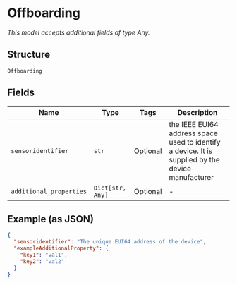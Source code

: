 
# Offboarding

*This model accepts additional fields of type Any.*

## Structure

`Offboarding`

## Fields

| Name | Type | Tags | Description |
|  --- | --- | --- | --- |
| `sensoridentifier` | `str` | Optional | the IEEE EUI64 address space used to identify a device. It is supplied by the device manufacturer |
| `additional_properties` | `Dict[str, Any]` | Optional | - |

## Example (as JSON)

```json
{
  "sensoridentifier": "The unique EUI64 address of the device",
  "exampleAdditionalProperty": {
    "key1": "val1",
    "key2": "val2"
  }
}
```

